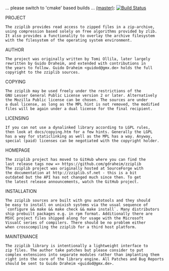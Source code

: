 ... please switch to 'cmake' based builds ... [(master)](https://github.com/gdraheim/zziplib/tree/master): [![Build Status](https://dev.azure.com/gdraheim/gdraheim/_apis/build/status/gdraheim.zziplib%20(1)?branchName=master)](https://dev.azure.com/gdraheim/gdraheim/_build/latest?definitionId=4&branchName=master)

PROJECT

    The zziplib provides read access to zipped files in a zip-archive,
    using compression based solely on free algorithms provided by zlib.
    It also provides a functionality to overlay the archive filesystem
    with the filesystem of the operating system environment.

AUTHOR

    The project was originally written by Tomi Ollila, later largely
    rewritten by Guido Draheim, and extended with contributions in
    the years to follow. Guido Draheim <guidod@gmx.de> holds the full
    copyright to the zziplib sources.

COPYING

    The zziplib may be used freely under the restrictions of the
    GNU Lesser General Public License version 2 or later. Alternatively
    the Mozilla Public license can be chosen. The sources are under
    a dual license, as long as the MPL hint is not removed, the modified
    files will be again under a dual license for the final recipient.

LICENSING

    If you can not use a dynalinked library according to LGPL rules,
    then look at docs/copying.htm for a few hints. Generally the LGPL 
    has a way for staticlinking as well as the MPL has a way. Anyway,
    special (paid) licenses can be negotiated with the copyright holder.

HOMEPAGE

    The zziplib project has moved to GitHub where you can find the 
    last release tags now => https://github.com/gdraheim/zziplib
    The zziplib project was originally hosted at SourceForge with
    the documentation at http://zziplib.sf.net - this is a bit
    outdated but the API has not changed much since then. To get
    the latest release announcements, watch the GitHub project.

INSTALLATION

    The zziplib sources are built with gnu autotools and they should
    be easy to install on unixish systems via the usual sequence of
    `configure && make && make check && make install`. Many distributors
    ship prebuilt packages e.g. in rpm format. Additionally there are
    MSVC project files shipped along for usage with the Microsoft
    VisualC series of compilers. There should be no problem either
    when crosscompiling the zziplib for a third host platform.

MAINTENANCE

    The zziplib library is intentionally a lightweight interface to
    zip files. The author take patches but please consider to put 
    complex extensions into separate modules rather than implanting them
    right into the core of the library engine. All Patches and Bug Reports
    should be sent to Guido Draheim <guidod@gmx.de>.

